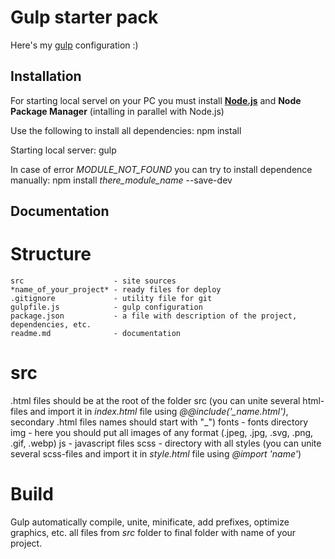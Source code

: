 # Gulp starter pack
Here's my [gulp](https://gulpjs.com/) configuration :)

## Installation
For starting local servel on your PC you must install **[Node.js](https://nodejs.org/en/)** and **Node Package Manager** (intalling in parallel with Node.js)

Use the following to install all dependencies:
    npm install

Starting local server:
    gulp

In case of error *MODULE_NOT_FOUND* you can try to install dependence manually:
    npm install *there_module_name* --save-dev

## Documentation
# Structure
    src                    - site sources
    *name_of_your_project* - ready files for deploy
    .gitignore             - utility file for git
    gulpfile.js            - gulp configuration
    package.json           - a file with description of the project, dependencies, etc.
    readme.md              - documentation

# src
.html files should be at the root of the folder src (you can unite several html-files and import it in *index.html* file using *@@include('_name.html')*, secondary .html files names should start with "_")
    fonts     - fonts directory
    img       - here you should put all images of any format (.jpeg, .jpg, .svg, .png, .gif, .webp)
    js        - javascript files
    scss      - directory with all styles (you can unite several scss-files and import it in *style.html* file using *@import 'name'*)

# Build
Gulp automatically compile, unite, minificate, add prefixes, optimize graphics, etc. all files from *src* folder to final folder with name of your project. 